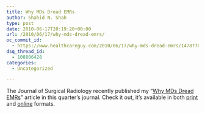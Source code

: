 ```yaml
---
title: Why MDs Dread EMRs
author: Shahid N. Shah
type: post
date: 2010-06-17T20:19:20+00:00
url: /2010/06/17/why-mds-dread-emrs/
oc_commit_id:
  - https://www.healthcareguy.com/2010/06/17/why-mds-dread-emrs/1478770588
dsq_thread_id:
  - 108806428
categories:
  - Uncategorized

---
```

The Journal of Surgical Radiology recently published my &#8220;[Why MDs Dread EMRs][1]&#8221; article in this quarter&#8217;s journal. Check it out, it&#8217;s available in both [print][2] and [online][1] formats.

 [1]: http://www.surgisphere.com/SurgRad/current-issue/119-column-why-mds-dread-emrs.html
 [2]: http://www.surgisphere.com/SurgRad/Issues/Volume-1-July-2010/J%20Surg%20Rad%20Volume%201%20-%201%20July%202010%20-%20Pages%201-60%20Digital%20Edition.pdf